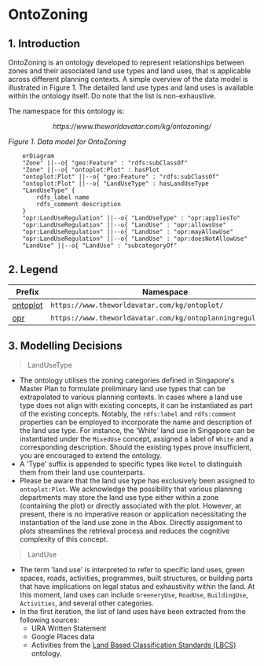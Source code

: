 # OntoZoning
## 1. Introduction
OntoZoning is an ontology developed to represent relationships between zones and their associated land use types and land uses, that is applicable across different planning contexts. A simple overview of the data model is illustrated in Figure 1. The detailed land use types and land uses is available within the ontology itself. Do note that the list is non-exhaustive.

The namespace for this ontology is:

<p align="center"><i>https://www.theworldavatar.com/kg/ontozoning/</i></p>

*Figure 1. Data model for OntoZoning*
```mermaid
    erDiagram 
    "Zone" ||--o{ "geo:Feature" : "rdfs:subClassOf"
    "Zone" ||--o{ "ontoplot:Plot" : hasPlot
    "ontoplot:Plot" ||--o{ "geo:Feature" : "rdfs:subClassOf"
    "ontoplot:Plot" ||--o{ "LandUseType" : hasLandUseType
    "LandUseType" {
        rdfs_label name
        rdfs_comment description
    }
    "opr:LandUseRegulation" ||--o{ "LandUseType" : "opr:appliesTo"
    "opr:LandUseRegulation" ||--o{ "LandUse" : "opr:allowsUse"
    "opr:LandUseRegulation" ||--o{ "LandUse" : "opr:mayAllowUse"
    "opr:LandUseRegulation" ||--o{ "LandUse" : "opr:doesNotAllowUse"
    "LandUse" ||--o{ "LandUse" : "subcategoryOf"
```

## 2. Legend
Prefix | Namespace
--- | ---
[ontoplot](https://github.com/TheWorldAvatar/ontology/blob/main/ontology/ontoplot) | `https://www.theworldavatar.com/kg/ontoplot/`
[opr](https://github.com/TheWorldAvatar/ontology/blob/main/ontology/ontoplanningregulation) | `https://www.theworldavatar.com/kg/ontoplanningregulation/`

## 3. Modelling Decisions
>LandUseType

- The ontology utilises the zoning categories defined in Singapore's Master Plan to formulate preliminary land use types that can be extrapolated to various planning contexts. In cases where a land use type does not align with existing concepts, it can be instantiated as part of the existing concepts. Notably, the `rdfs:label` and `rdfs:comment` properties can be employed to incorporate the name and description of the land use type. For instance, the 'White' land use in Singapore can be instantiated under the `MixedUse` concept, assigned a label of `White` and a corresponding description. Should the existing types prove insufficient, you are encouraged to extend the ontology. 
- A 'Type' suffix is appended to specific types like `Hotel` to distinguish them from their land use counterparts.
- Please be aware that the land use type has exclusively been assigned to `ontoplot:Plot`. We acknowledge the possibility that various planning departments may store the land use type either within a zone (containing the plot) or directly associated with the plot. However, at present, there is no imperative reason or application necessitating the instantiation of the land use zone in the Abox. Directly assignment to plots streamlines the retrieval process and reduces the cognitive complexity of this concept.

>LandUse

- The term 'land use' is interpreted to refer to specific land uses, green spaces, roads, activities, programmes, built structures, or building parts that have implications on legal status and exhaustivity within the land. At this moment, land uses can include `GreeneryUse`, `RoadUse`, `BuildingUse`, `Activities`, and several other categories. 
- In the first iteration, the list of land uses have been extracted from the following sources:
    - URA Written Statement
    - Google Places data
    - Activities from the [Land Based Classification Standards (LBCS)](https://enterpriseintegrationlab.github.io/icity/LBCSv2/doc/index-en.html) ontology.
